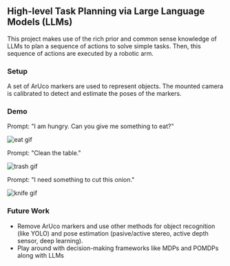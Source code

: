 ## High-level Task Planning via Large Language Models (LLMs)

This project makes use of the rich prior and common sense knowledge of LLMs to plan a sequence of actions to solve simple tasks. Then, this sequence of actions are executed by a robotic arm.

### Setup

A set of ArUco markers are used to represent objects. The mounted camera is calibrated to detect and estimate the poses of the markers.

### Demo

Prompt: "I am hungry. Can you give me something to eat?"

![eat gif](eat.gif "Demo")

Prompt: "Clean the table."

![trash gif](trash.gif "Demo")

Prompt: "I need something to cut this onion."

![knife gif](knife.gif "Demo")

### Future Work
* Remove ArUco markers and use other methods for object recognition (like YOLO) and pose estimation (pasive/active stereo, active depth sensor, deep learning).
* Play around with decision-making frameworks like MDPs and POMDPs along with LLMs
